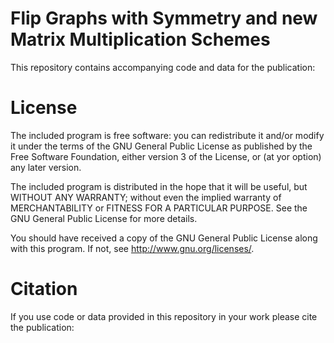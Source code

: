 # Flip Graphs with Symmetry and new Matrix Multiplication Schemes

This repository contains accompanying code and data for the publication: 

# License

The included program is free software: you can redistribute it and/or modify it
under the terms of the GNU General Public License as published by the Free
Software Foundation, either version 3 of the License, or (at yor option) any
later version.

The included program is distributed in the hope that it will be useful, but
WITHOUT ANY WARRANTY; without even the implied warranty of MERCHANTABILITY or
FITNESS FOR A PARTICULAR PURPOSE. See the GNU General Public License for more
details.

You should have received a copy of the GNU General Public License along with
this program. If not, see http://www.gnu.org/licenses/.

# Citation
If you use code or data provided in this repository in your work please cite the
publication: 
